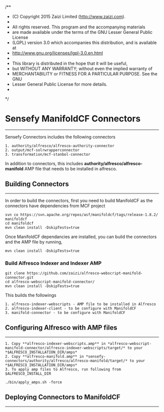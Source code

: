/**
* (C) Copyright 2015 Zaizi Limited (http://www.zaizi.com). 
* 
* All rights reserved.  This program and the accompanying materials
* are made available under the terms of the GNU Lesser General Public License
* (LGPL) version 3.0 which accompanies this distribution, and is available at
* http://www.gnu.org/licenses/lgpl-3.0.en.html
*
* This library is distributed in the hope that it will be useful,
* but WITHOUT ANY WARRANTY; without even the implied warranty of
* MERCHANTABILITY or FITNESS FOR A PARTICULAR PURPOSE. See the GNU
* Lesser General Public License for more details.
*
*/

# Sensefy ManifoldCF Connectors
---

Sensefy Connectors includes the following connectors

```
1. authority/alfresco/alfresco-authority-connector
2. output/mcf-solrwrapperconnector
3. transformation/mcf-stanbol-connector
```

In addition to connectors, this includes **authority/alfresco/alfresco-manifold** AMP file that needs to be installed in alfresco. 


## Building Connectors
---

In order to build the connectors, first you need to build ManifoldCF as the connectors have dependencies from MCF project

```
svn co https://svn.apache.org/repos/asf/manifoldcf/tags/release-1.8.2/ manifoldcf
cd manifoldcf
mvn clean install -DskipTests=true
```

Once ManifoldCF dependancies are installed, you can build the connectors and the AMP file by running,

```
mvn clean install -DskipTests=true
```

### Build Alfresco Indexer and Indexer AMP

```
git clone https://github.com/zaizi/alfresco-webscript-manifold-connector.git 
cd alfresco-webscript-manifold-connector/
mvn clean install -DskipTests=true
```

This builds the followings

```
1. alfresco-indexer-webscripts - AMP file to be installed in Alfresco
2. alfresco-indexer-client - to be configure with ManifoldCF
3. manifold-connector - to be configure with ManifoldCF
```

## Configuring Alfresco with AMP files
---

```
1. Copy **alfresco-indexer-webscripts.amp** in *alfresco-webscript-manifold-connector/alfresco-indexer-webscripts/target/* to your *$ALFRESCO_INSTALLATION_DIR/amps*
2. Copy **alfresco-manifold.amp** in *sensefy-connectors/authority/alfresco/alfresco-manifold/target/* to your *$ALFRESCO_INSTALLATION_DIR/amps*
3. To apply amp files to Alfresco, run following from $ALFRESCO_INSTALL_DIR
```

```
./bin/apply_amps.sh -force
```

## Deploying Connectors to ManifoldCF
---

